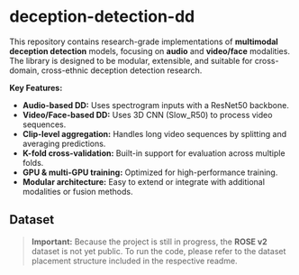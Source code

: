 # deception-detection-dd

This repository contains research-grade implementations of **multimodal deception detection** models, focusing on **audio** and **video/face** modalities. The library is designed to be modular, extensible, and suitable for cross-domain, cross-ethnic deception detection research. 

**Key Features:**
- **Audio-based DD:** Uses spectrogram inputs with a ResNet50 backbone.
- **Video/Face-based DD:** Uses 3D CNN (Slow_R50) to process video sequences.
- **Clip-level aggregation:** Handles long video sequences by splitting and averaging predictions.
- **K-fold cross-validation:** Built-in support for evaluation across multiple folds.
- **GPU & multi-GPU training:** Optimized for high-performance training.
- **Modular architecture:** Easy to extend or integrate with additional modalities or fusion methods.

## Dataset
> **Important:** Because the project is still in progress, the **ROSE v2** dataset is not yet public. To run the code, please refer to the dataset placement structure included in the respective readme.
